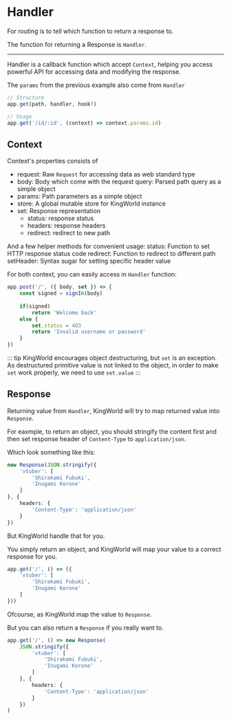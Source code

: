 # Handler
For routing is to tell which function to return a response to.

The function for returning a Response is `Handler`.

---
Handler is a callback function which accept `Context`, helping you access powerful API for accessing data and modifying the response.

The `params` from the previous example also come from `Handler`
```typescript
// Structure
app.get(path, handler, hook?)

// Usage
app.get('/id/:id', (context) => context.params.id)
```

## Context
Context's properties consists of
- request: Raw `Request` for accessing data as web standard type
- body: Body which come with the request
 query: Parsed path query as a simple object
- params: Path parameters as a simple object
- store: A global mutable store for KingWorld instance
- set: Response representation
    - status: response status
    - headers: response headers
    - redirect: redirect to new path

And a few helper methods for convenient usage:
status: Function to set HTTP response status code
 redirect: Function to redirect to different path
setHeader: Syntax sugar for setting specific header value

For both context, you can easily access in `Handler` function:
```typescript
app.post('/', ({ body, set }) => {
    const signed = signIn(body)
    
    if(signed)
        return 'Welcome back'
    else {
        set.status = 403
        return 'Invalid username or password'
    }
})
```

::: tip
KingWorld encourages object destructuring, but `set` is an exception.
As destructured primitive value is not linked to the object, in order to make `set` work properly, we need to use `set.value`
:::

## Response
Returning value from `Handler`, KingWorld will try to map returned value into `Response`.

For eaxmple, to return an object, you should stringify the content first and then set response header of `Content-Type` to `application/json`.

Which look something like this:
```typescript
new Response(JSON.stringify({
    'vtuber': [
        'Shirakami Fubuki',
        'Inugami Korone'
    ]
}, {
    headers: {
        'Content-Type': 'application/json'
    }
})
```

But KingWorld handle that for you.

You simply return an object, and KingWorld will map your value to a correct response for you.
```typescript
app.get('/', () => ({
    'vtuber': [
        'Shirakami Fubuki',
        'Inugami Korone'
    ]
}))
```

Ofcourse, as KingWorld map the value to `Response`.

But you can also return a `Response` if you really want to.
```typescript
app.get('/', () => new Response(
    JSON.stringify({
        'vtuber': [
            'Shirakami Fubuki',
            'Inugami Korone'
        ]
    }, {
        headers: {
            'Content-Type': 'application/json'
        }
    })
)
```
